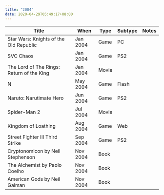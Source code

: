 ```yaml
---
title: "2004"
date: 2020-04-29T05:49:17+08:00
---
```


| Title | When | Type | Subtype | Notes |
|---|---|---|---|---|
| Star Wars: Knights of the Old Republic | Jan 2004 | Game | PC | |
| SVC Chaos | Jan 2004 | Game | PS2 | |
| The Lord of The Rings: Return of the King | Jan 2004 | Movie | | |
| N | May 2004 | Game | Flash | |
| Naruto: Narutimate Hero | Jun 2004 | Game | PS2 | |
| Spider-Man 2 | Jul 2004 | Movie | | |
| Kingdom of Loathing | Aug 2004 | Game | Web | |
| Street Fighter III Third Strike | Sep 2004 | Game | PS2 | |
| Cryptonomicon by Neil Stephenson | Nov 2004 | Book | | |
| The Alchemist by Paolo Coelho | Nov 2004 | Book | | |
| American Gods by Neil Gaiman | Nov 2004 | Book | | |
